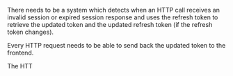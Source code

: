 There needs to be a system which detects when an HTTP call receives an invalid session or expired session response and uses the refresh token to retrieve the updated token and the updated refresh token (if the refresh token changes).

Every HTTP request needs to be able to send back the updated token to the frontend.

The HTT